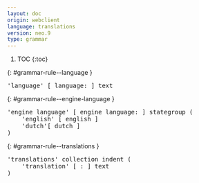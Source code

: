 ```yaml
---
layout: doc
origin: webclient
language: translations
version: neo.9
type: grammar
---
```


1. TOC
{:toc}


{: #grammar-rule--language }
<div class="language-js highlighter-rouge">
<div class="highlight">
<pre class="highlight language-js code-custom">
'<span class="token string">language</span>' [ <span class="token operator">language:</span> ] text
</pre>
</div>
</div>

{: #grammar-rule--engine-language }
<div class="language-js highlighter-rouge">
<div class="highlight">
<pre class="highlight language-js code-custom">
'<span class="token string">engine language</span>' [ <span class="token operator">engine</span> <span class="token operator">language:</span> ] stategroup (
	'<span class="token string">english</span>' [ <span class="token operator">english</span> ]
	'<span class="token string">dutch</span>'[ <span class="token operator">dutch</span> ]
)
</pre>
</div>
</div>

{: #grammar-rule--translations }
<div class="language-js highlighter-rouge">
<div class="highlight">
<pre class="highlight language-js code-custom">
'<span class="token string">translations</span>' collection indent (
	'<span class="token string">translation</span>' [ <span class="token operator">:</span> ] text
)
</pre>
</div>
</div>
